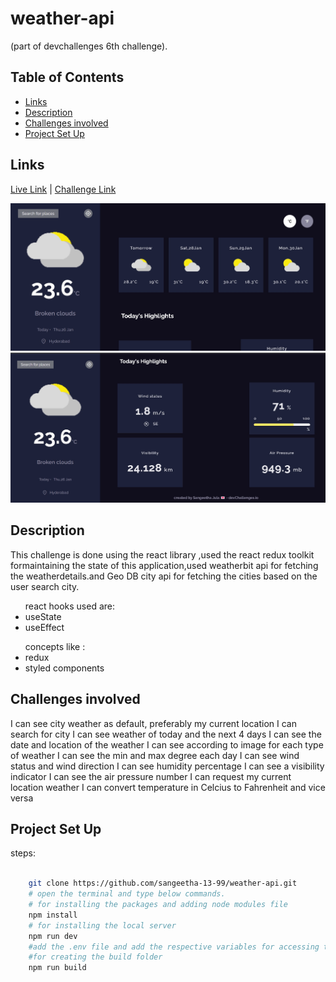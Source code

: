 # weather-api
(part of devchallenges 6th challenge).

## Table of Contents

- [Links](#links)
- [Description](#description)
- [Challenges involved](#challenges-involved)
- [Project Set Up](#project-set-up)

## Links

[Live Link](https://sangeetha-jula-weather-api.netlify.app/)  |
[Challenge Link](https://devchallenges.io/challenges/mM1UIenRhK808W8qmLWv")

<div>
    <img src="src/assets/weather-api.jpg" alt="readme image 1">
    <img src="src/assets/weather-api2.jpg" alt="readme image 2">
</div>    


## Description

<div>
    This challenge is done using the react library ,used the react redux toolkit formaintaining the state of this application,used weatherbit api for fetching the weatherdetails.and Geo DB city api for fetching the cities based on the user search city.
</div>
<div>
    <ul>react hooks used are:
        <li>useState</li>
        <li>useEffect</li>
    </ul>
    <ul>concepts like :
        <li>redux</li>
        <li>styled components</li>
    </ul>
</div>

## Challenges involved

<div>
    I can see city weather as default, preferably my current location
    I can search for city
    I can see weather of today and the next 4 days
    I can see the date and location of the weather
    I can see according to image for each type of weather
    I can see the min and max degree each day
    I can see wind status and wind direction
    I can see humidity percentage
    I can see a visibility indicator
    I can see the air pressure number
    I can request my current location weather
    I can convert temperature in Celcius to Fahrenheit and vice versa
</div>

## Project Set Up
 <p>steps:</p>

```bash

    git clone https://github.com/sangeetha-13-99/weather-api.git
    # open the terminal and type below commands.
    # for installing the packages and adding node modules file
    npm install
    # for installing the local server
    npm run dev    
    #add the .env file and add the respective variables for accessing the inside thefiles.
    #for creating the build folder
    npm run build  

 ```       